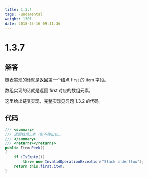 ```yaml
---
title: 1.3.7
tags: Fundamental
weight: 1307
date: 2018-05-16 09:11:36
---
```


# 1.3.7


## 解答

链表实现的话就是返回第一个结点 first 的 item 字段。

数组实现的话就是返回 first 对应的数组元素。

这里给出链表实现，完整实现见习题 1.3.2 的代码。

## 代码

```csharp
/// <summary>
/// 返回栈顶元素（但不弹出它）。
/// </summary>
/// <returns></returns>
public Item Peek()
{
    if (IsEmpty())
        throw new InvalidOperationException("Stack Underflow");
    return this.first.item;
}
```

